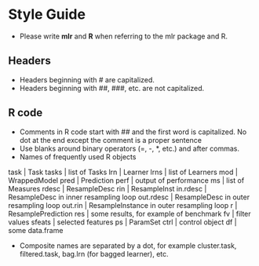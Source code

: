 # Style Guide

* Please write **mlr** and **R** when referring to the mlr package and R.

## Headers

* Headers beginning with # are capitalized.
* Headers beginning with ##, ###, etc. are not capitalized.

## R code

* Comments in R code start with ## and the first word is capitalized. 
  No dot at the end except the comment is a proper sentence
* Use blanks around binary operators (=, -, *, etc.) and after commas.
* Names of frequently used R objects

task | Task
tasks | list of Tasks
lrn | Learner
lrns | list of Learners
mod | WrappedModel
pred | Prediction
perf | output of performance
ms | list of Measures
rdesc | ResampleDesc
rin | ResampleInst
in.rdesc | ResampleDesc in inner resampling loop
out.rdesc | ResampleDesc in outer resampling loop
out.rin | ResampleInstance in outer resampling loop
r | ResamplePrediction
res | some results, for example of benchmark
fv | filter values
sfeats | selected features
ps | ParamSet
ctrl | control object
df | some data.frame

* Composite names are separated by a dot, for example cluster.task, filtered.task, 
bag.lrn (for bagged learner), etc.
